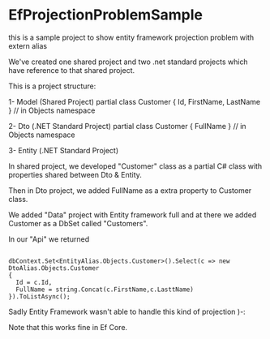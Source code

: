 # EfProjectionProblemSample
this is a sample project to show entity framework projection problem with extern alias


We've created one shared project and two .net standard projects which have reference to that shared project.

This is a project structure:

1- Model (Shared Project) partial class Customer { Id, FirstName, LastName } // in Objects namespace

2- Dto (.NET Standard Project) partial class Customer { FullName } // in Objects namespace

3- Entity (.NET Standard Project)

In shared project, we developed "Customer" class as a partial C# class with properties shared between Dto & Entity.

Then in Dto project, we added FullName as a extra property to Customer class.

We added "Data" project with Entity framework full and at there we added Customer as a DbSet called "Customers".

In our "Api" we returned 

```

dbContext.Set<EntityAlias.Objects.Customer>().Select(c => new DtoAlias.Objects.Customer
{
  Id = c.Id,
  FullName = string.Concat(c.FirstName,c.LasttName)
}).ToListAsync();

```

Sadly Entity Framework wasn't able to handle this kind of projection )-:

Note that this works fine in Ef Core.
